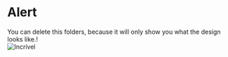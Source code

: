 # Alert 

You can delete this folders, because it will only show you what the design looks like.!
</br>
![Incrível](https://media1.giphy.com/media/v1.Y2lkPTc5MGI3NjExNnhtdWN1cXE3aXVyYjlsZzhrYmgyenlsbGhrcW5wa2Nmd3Z3bjc2cCZlcD12MV9pbnRlcm5hbF9naWZfYnlfaWQmY3Q9Zw/b8RfbQFaOs1rO10ren/giphy.gif)